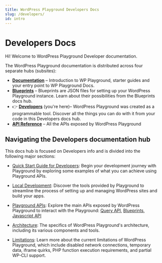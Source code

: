 ```yaml
---
title: WordPress Playground Developers Docs
slug: /developers/
id: intro
---
```


# Developers Docs

Hi! Welcome to WordPress Playground Developer documentation.

<p class="docs-hubs">The WordPress Playground documentation is distributed across four separate hubs (subsites):</p>

-   [**Documentation**](/) – Introduction to WP Playground, starter guides and your entry point to WP Playground Docs.
-   [**Blueprints**](/blueprints) – Blueprints are JSON files for setting up your WordPress Playground instance. Learn about their possibilities from the Blueprints docs hub.
-   👉 [**Developers**](/developers) (you're here)– WordPress Playground was created as a programmable tool. Discover all the things you can do with it from your code in this Developers docs hub.
-   [**API Reference**](/api) – All the APIs exposed by WordPress Playground

## Navigating the Developers documentation hub

This docs hub is focused on Developers info and is divided into the following major sections:

-   [Quick Start Guide for Developers](./03-build-an-app/01-index.md): Begin your development journey with Playground by exploring some examples of what you can achieve using Playground APIs.

-   [Local Development](./05-local-development/intro.md): Discover the tools provided by Playground to streamline the process of setting up and managing WordPress sites and build your apps.

-   [Playground APIs](./apis): Explore the main APIs exposed by WordPress Playground to interact with the Playground: [Query API](./apis/query-api/), [Blueprints](/blueprints/), [Javascript API](./apis/javascript-api/)

-   [Architecture](./23-architecture/01-index.md): The specifics of WordPress Playground's architecture, including its various components and tools.

-   [Limitations](/developers/limitations/): Learn more about the current limitations of WordPress Playground, which include disabled network connections, temporary data, iframe quirks, PHP function execution requirements, and partial WP-CLI support.
